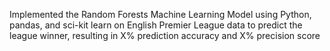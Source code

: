 Implemented the Random Forests Machine Learning Model using Python, pandas, and sci-kit learn on English Premier League data to predict the league winner, resulting in X% prediction accuracy and X% precision score
